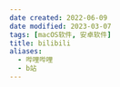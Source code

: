 ```yaml
---
date created: 2022-06-09
date modified: 2023-03-07
tags: [macOS软件, 安卓软件]
title: bilibili
aliases:
  - 哔哩哔哩
  - b站
---
```

